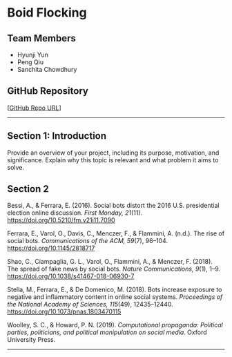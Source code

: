 # **Boid Flocking**

## **Team Members**
- Hyunji Yun
- Peng Qiu
- Sanchita Chowdhury

## **GitHub Repository**
[[GitHub Repo URL](https://github.com/4461-Project/Group7.git)]

---

## **Section 1: Introduction**
Provide an overview of your project, including its purpose, motivation, and significance. Explain why this topic is relevant and what problem it aims to solve.

## **Section 2**
Bessi, A., & Ferrara, E. (2016). Social bots distort the 2016 U.S. presidential election online discussion. *First Monday, 21*(11). https://doi.org/10.5210/fm.v21i11.7090  

Ferrara, E., Varol, O., Davis, C., Menczer, F., & Flammini, A. (n.d.). The rise of social bots. *Communications of the ACM, 59*(7), 96–104. https://doi.org/10.1145/2818717  

Shao, C., Ciampaglia, G. L., Varol, O., Flammini, A., & Menczer, F. (2018). The spread of fake news by social bots. *Nature Communications, 9*(1), 1–9. https://doi.org/10.1038/s41467-018-06930-7  

Stella, M., Ferrara, E., & De Domenico, M. (2018). Bots increase exposure to negative and inflammatory content in online social systems. *Proceedings of the National Academy of Sciences, 115*(49), 12435–12440. https://doi.org/10.1073/pnas.1803470115  

Woolley, S. C., & Howard, P. N. (2019). *Computational propaganda: Political parties, politicians, and political manipulation on social media*. Oxford University Press.  


---

